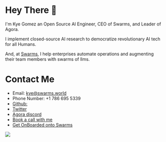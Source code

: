 # Hey There 👋
I'm Kye Gomez an Open Source AI Engineer, CEO of Swarms, and Leader of Agora.

I implement closed-source AI research to democratize revolutionary AI tech for all Humans.

And, at [Swarms](https://github.com/kyegomez/swarms), I help enterprises automate operations and augmenting their team members with swarms of llms.


# Contact Me
- Email: kye@swarms.world
- Phone Number: +1 786 695 5339
- [Github:](https://github.com/users/kyegomez)
- [Twitter](https://x.com/KyeGomezB)
- [Agora discord](https://discord.gg/Nv8mYDnR)
- [Book a call with me](https://cal.com/swarms)
- [Get OnBoarded onto Swarms](https://cal.com/swarms/swarms-onboarding-session)



<a href="https://polar.sh/kyegomez"><img src="https://polar.sh/embed/fund-our-backlog.svg?org=kyegomez" /></a>
